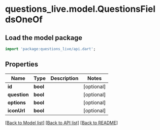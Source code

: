 # questions_live.model.QuestionsFieldsOneOf

## Load the model package
```dart
import 'package:questions_live/api.dart';
```

## Properties
Name | Type | Description | Notes
------------ | ------------- | ------------- | -------------
**id** | **bool** |  | [optional] 
**question** | **bool** |  | [optional] 
**options** | **bool** |  | [optional] 
**iconUrl** | **bool** |  | [optional] 

[[Back to Model list]](../README.md#documentation-for-models) [[Back to API list]](../README.md#documentation-for-api-endpoints) [[Back to README]](../README.md)


